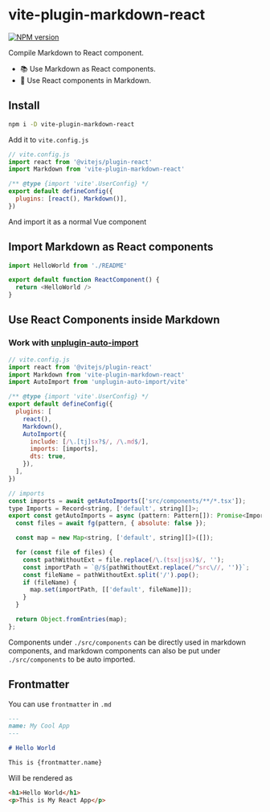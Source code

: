 # vite-plugin-markdown-react

[![NPM version](https://img.shields.io/npm/v/vite-plugin-markdown-react?color=a1b858)](https://www.npmjs.com/package/vite-plugin-markdown-react)

Compile Markdown to React component.

- 📚 Use Markdown as React components.
- 💚 Use React components in Markdown.

## Install

```bash
npm i -D vite-plugin-markdown-react
```

Add it to `vite.config.js`

```javascript
// vite.config.js
import react from '@vitejs/plugin-react'
import Markdown from 'vite-plugin-markdown-react'

/** @type {import 'vite'.UserConfig} */
export default defineConfig({
  plugins: [react(), Markdown()],
})
```

And import it as a normal Vue component

## Import Markdown as React components

```typescript
import HelloWorld from './README'

export default function ReactComponent() {
  return <HelloWorld />
}
```

## Use React Components inside Markdown

### Work with [unplugin-auto-import](https://www.npmjs.com/package/unplugin-auto-import)

```javascript
// vite.config.js
import react from '@vitejs/plugin-react'
import Markdown from 'vite-plugin-markdown-react'
import AutoImport from 'unplugin-auto-import/vite'

/** @type {import 'vite'.UserConfig} */
export default defineConfig({
  plugins: [
    react(),
    Markdown(),
    AutoImport({
      include: [/\.[tj]sx?$/, /\.md$/],
      imports: [imports],
      dts: true,
    }),
  ],
})

// imports
const imports = await getAutoImports(['src/components/**/*.tsx']);
type Imports = Record<string, ['default', string][]>;
export const getAutoImports = async (pattern: Pattern[]): Promise<Imports> => {
  const files = await fg(pattern, { absolute: false });

  const map = new Map<string, ['default', string][]>([]);

  for (const file of files) {
    const pathWithoutExt = file.replace(/\.(tsx|jsx)$/, '');
    const importPath = `@/${pathWithoutExt.replace(/^src\//, '')}`;
    const fileName = pathWithoutExt.split('/').pop();
    if (fileName) {
      map.set(importPath, [['default', fileName]]);
    }
  }

  return Object.fromEntries(map);
};
```

Components under `./src/components` can be directly used in markdown components, and markdown components can also be put under `./src/components` to be auto imported.

## Frontmatter

You can use `frontmatter` in `.md`

```markdown
---
name: My Cool App
---

# Hello World

This is {frontmatter.name}
```

Will be rendered as

```html
<h1>Hello World</h1>
<p>This is My React App</p>
```
